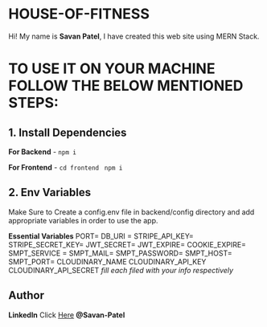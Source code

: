 # HOUSE-OF-FITNESS

Hi! My name is **Savan Patel**, I have created this web site using MERN Stack.


# TO USE IT ON YOUR MACHINE FOLLOW THE BELOW MENTIONED STEPS:

## 1.  Install Dependencies

**For Backend** - `npm i`

**For Frontend** - `cd frontend` ` npm i`

## 2.  Env Variables

Make Sure to Create a config.env file in backend/config directory and add appropriate variables in order to use the app.

**Essential Variables**
PORT=
DB_URI =
STRIPE_API_KEY=
STRIPE_SECRET_KEY=
JWT_SECRET=
JWT_EXPIRE=
COOKIE_EXPIRE=
SMPT_SERVICE =
SMPT_MAIL=
SMPT_PASSWORD=
SMPT_HOST=
SMPT_PORT=
CLOUDINARY_NAME
CLOUDINARY_API_KEY
CLOUDINARY_API_SECRET
_fill each filed with your info respectively_

## Author

**LinkedIn** Click [Here](https://www.linkedin.com/in/savan-patel-6a0b17217/) **@Savan-Patel**
